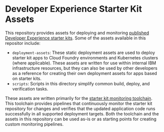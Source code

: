 # Developer Experience Starter Kit Assets

This repository provides assets for deploying and monitoring [published Developer Experience starter kits](https://cloud.ibm.com/developer/appservice/starter-kits). Some of the assets available in this repositor include:

* `deployment-assets`: These static deployment assets are used to deploy starter kit apps to Cloud Foundry environments and Kubernetes clusters (where applicable). These assets are written for use within internal IBM infrastructure resources, but they can also be used by other developers as a reference for creating their own deployment assets for apps based on starter kits.
* `scripts`: Scripts in this directory simplify common build, deploy, and verification tasks.

These assets are written primarily for the [starter kit monitoring toolchain](https://github.com/IBM/devex-skit-monitor-toolchain). This toolchain provides pipelines that continuously monitor the starter kit repository for changes and verifies that the updated application code runs successfully in all supported deployment targets. Both the toolchain and the assets in this repository can be used as-is or as starting points for creating custom monitoring pipelines.

